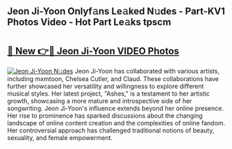 ## Jeon Ji-Yoon Onlyf𝚊ns Le𝚊ked N𝚞des - Part-KV1 Photos Video - Hot Part Le𝚊ks tpscm

# <h2><a href="http://ab80667.deff.icu/?id=Jeon+Ji-Yoon">🔗 New 👉🔴 Jeon Ji-Yoon VIDEO Photos</a></h2>

[![Jeon Ji-Yoon N𝚞des](https://i.imgur.com/rIISA9y.gif)](http://ab80667.deff.icu/?id=Jeon+Ji-Yoon)
Jeon Ji-Yoon has collaborated with various artists, including mxmtoon, Chelsea Cutler, and Claud. These collaborations have further showcased her versatility and willingness to explore different musical styles. Her latest project, "Ashes," is a testament to her artistic growth, showcasing a more mature and introspective side of her songwriting. Jeon Ji-Yoon's influence extends beyond her online presence. Her rise to prominence has sparked discussions about the changing landscape of online content creation and the complexities of online fandom. Her controversial approach has challenged traditional notions of beauty, sexuality, and female empowerment.
